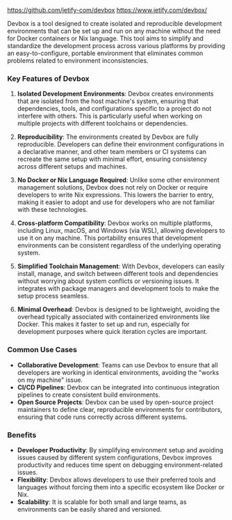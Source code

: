 https://github.com/jetify-com/devbox
https://www.jetify.com/devbox/

Devbox is a tool designed to create isolated and reproducible development environments that can be set up and run on any machine without the need for Docker containers or Nix language. This tool aims to simplify and standardize the development process across various platforms by providing an easy-to-configure, portable environment that eliminates common problems related to environment inconsistencies.

### Key Features of Devbox

1. **Isolated Development Environments**: Devbox creates environments that are isolated from the host machine's system, ensuring that dependencies, tools, and configurations specific to a project do not interfere with others. This is particularly useful when working on multiple projects with different toolchains or dependencies.

1. **Reproducibility**: The environments created by Devbox are fully reproducible. Developers can define their environment configurations in a declarative manner, and other team members or CI systems can recreate the same setup with minimal effort, ensuring consistency across different setups and machines.

1. **No Docker or Nix Language Required**: Unlike some other environment management solutions, Devbox does not rely on Docker or require developers to write Nix expressions. This lowers the barrier to entry, making it easier to adopt and use for developers who are not familiar with these technologies.

1. **Cross-platform Compatibility**: Devbox works on multiple platforms, including Linux, macOS, and Windows (via WSL), allowing developers to use it on any machine. This portability ensures that development environments can be consistent regardless of the underlying operating system.

1. **Simplified Toolchain Management**: With Devbox, developers can easily install, manage, and switch between different tools and dependencies without worrying about system conflicts or versioning issues. It integrates with package managers and development tools to make the setup process seamless.

1. **Minimal Overhead**: Devbox is designed to be lightweight, avoiding the overhead typically associated with containerized environments like Docker. This makes it faster to set up and run, especially for development purposes where quick iteration cycles are important.

### Common Use Cases

- **Collaborative Development**: Teams can use Devbox to ensure that all developers are working in identical environments, avoiding the "works on my machine" issue.
- **CI/CD Pipelines**: Devbox can be integrated into continuous integration pipelines to create consistent build environments.
- **Open Source Projects**: Devbox can be used by open-source project maintainers to define clear, reproducible environments for contributors, ensuring that code runs correctly across different systems.

### Benefits

- **Developer Productivity**: By simplifying environment setup and avoiding issues caused by different system configurations, Devbox improves productivity and reduces time spent on debugging environment-related issues.
- **Flexibility**: Devbox allows developers to use their preferred tools and languages without forcing them into a specific ecosystem like Docker or Nix.
- **Scalability**: It is scalable for both small and large teams, as environments can be easily shared and versioned.
